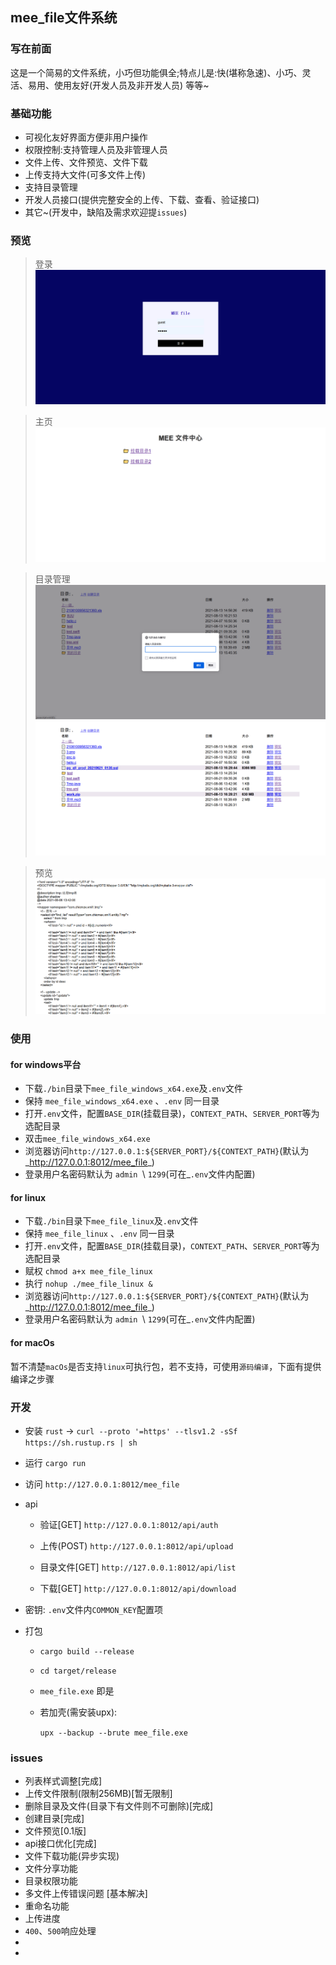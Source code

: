 
## mee_file文件系统

### 写在前面

  这是一个简易的文件系统，小巧但功能俱全;特点儿是:快(堪称急速)、小巧、灵活、易用、使用友好(开发人员及非开发人员) 等等~
  
  
### 基础功能
+ 可视化友好界面方便非用户操作
+ 权限控制:支持管理人员及非管理人员
+ 文件上传、文件预览、文件下载
+ 上传支持大文件(可多文件上传)
+ 支持目录管理
+ 开发人员接口(提供完整安全的上传、下载、查看、验证接口)
+ 其它~(开发中，缺陷及需求欢迎提`issues`)

### 预览
>登录
![1](./document/1.png)

>主页
![2](./document/2.png)

>目录管理
![3](./document/3.png)
![4](./document/4.png)

>预览
![5](./document/5.png)

### 使用
#### for windows平台
+ 下载`./bin`目录下`mee_file_windows_x64.exe`及`.env`文件
+ 保持 `mee_file_windows_x64.exe` 、`.env` 同一目录
+ 打开`.env`文件，配置`BASE_DIR`(挂载目录)，`CONTEXT_PATH`、`SERVER_PORT`等为选配目录
+ 双击`mee_file_windows_x64.exe`
+ 浏览器访问`http://127.0.0.1:${SERVER_PORT}/${CONTEXT_PATH}`(默认为_http://127.0.0.1:8012/mee_file_)
+ 登录用户名密码默认为 `admin `\ `1299`(可在_`.env`文件内配置)

#### for linux
+ 下载`./bin`目录下`mee_file_linux`及`.env`文件
+ 保持 `mee_file_linux` 、`.env` 同一目录
+ 打开`.env`文件，配置`BASE_DIR`(挂载目录)，`CONTEXT_PATH`、`SERVER_PORT`等为选配目录
+ 赋权 `chmod a+x mee_file_linux`
+ 执行 `nohup ./mee_file_linux &`
+ 浏览器访问`http://127.0.0.1:${SERVER_PORT}/${CONTEXT_PATH}`(默认为_http://127.0.0.1:8012/mee_file_)
+ 登录用户名密码默认为 `admin `\ `1299`(可在_`.env`文件内配置)

#### for macOs
  
  暂不清楚`macOs`是否支持`linux`可执行包，若不支持，可使用`源码编译`，下面有提供编译之步骤
  
### 开发
+ 安装 `rust` -> `curl --proto '=https' --tlsv1.2 -sSf https://sh.rustup.rs | sh`

+ 运行
  `cargo run`
  
+ 访问
  `http://127.0.0.1:8012/mee_file`
  
+ api
  - 验证[GET]
  `http://127.0.0.1:8012/api/auth`
  
  - 上传(POST)
  `http://127.0.0.1:8012/api/upload`
  
  - 目录文件[GET]
  `http://127.0.0.1:8012/api/list`
  
  - 下载[GET]
  `http://127.0.0.1:8012/api/download`
  
+ 密钥: `.env`文件内`COMMON_KEY`配置项

+ 打包
  - `cargo build --release`
  - `cd target/release`
  - `mee_file.exe` 即是
  
  - 若加壳(需安装upx): 
  
    `upx --backup --brute mee_file.exe`

### issues
+ 列表样式调整[完成]
+ 上传文件限制(限制256MB)[暂无限制]
+ 删除目录及文件(目录下有文件则不可删除)[完成]
+ 创建目录[完成]
+ 文件预览[0.1版]
+ api接口优化[完成]
+ 文件下载功能(异步实现)
+ 文件分享功能
+ 目录权限功能
+ 多文件上传错误问题 [基本解决]
+ 重命名功能
+ 上传进度
+ `400`、`500`响应处理
+ 
+ 